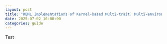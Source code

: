 ```yaml
---
layout: post
title: "REML Implementations of Kernel-based Multi-trait, Multi-environment Genomic Prediction Models"
date: 2025-07-02 16:00:00
categories: guide
---
```


Test
